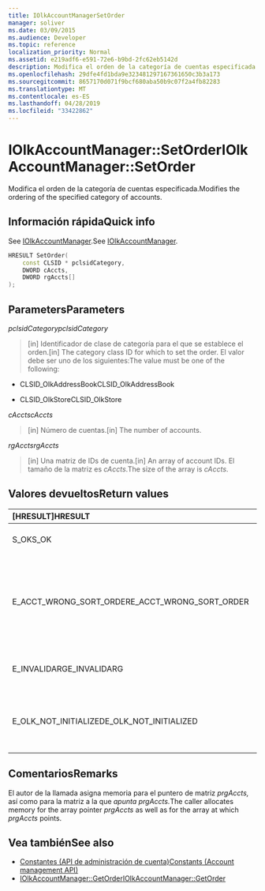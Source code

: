 ```yaml
---
title: IOlkAccountManagerSetOrder
manager: soliver
ms.date: 03/09/2015
ms.audience: Developer
ms.topic: reference
localization_priority: Normal
ms.assetid: e219adf6-e591-72e6-b9bd-2fc62eb5142d
description: Modifica el orden de la categoría de cuentas especificada.
ms.openlocfilehash: 29dfe4fd1bda9e323481297167361650c3b3a173
ms.sourcegitcommit: 8657170d071f9bcf680aba50b9c07f2a4fb82283
ms.translationtype: MT
ms.contentlocale: es-ES
ms.lasthandoff: 04/28/2019
ms.locfileid: "33422862"
---
```

# <a name="iolkaccountmanagersetorder"></a><span data-ttu-id="1fb9f-103">IOlkAccountManager::SetOrder</span><span class="sxs-lookup"><span data-stu-id="1fb9f-103">IOlkAccountManager::SetOrder</span></span>

<span data-ttu-id="1fb9f-104">Modifica el orden de la categoría de cuentas especificada.</span><span class="sxs-lookup"><span data-stu-id="1fb9f-104">Modifies the ordering of the specified category of accounts.</span></span>
  
## <a name="quick-info"></a><span data-ttu-id="1fb9f-105">Información rápida</span><span class="sxs-lookup"><span data-stu-id="1fb9f-105">Quick info</span></span>

<span data-ttu-id="1fb9f-106">See [IOlkAccountManager](iolkaccountmanager.md).</span><span class="sxs-lookup"><span data-stu-id="1fb9f-106">See [IOlkAccountManager](iolkaccountmanager.md).</span></span>
  
```cpp
HRESULT SetOrder(
    const CLSID * pclsidCategory,
    DWORD cAccts,
    DWORD rgAccts[]
);

```

## <a name="parameters"></a><span data-ttu-id="1fb9f-107">Parameters</span><span class="sxs-lookup"><span data-stu-id="1fb9f-107">Parameters</span></span>

<span data-ttu-id="1fb9f-108">_pclsidCategory_</span><span class="sxs-lookup"><span data-stu-id="1fb9f-108">_pclsidCategory_</span></span>
  
> <span data-ttu-id="1fb9f-109">[in] Identificador de clase de categoría para el que se establece el orden.</span><span class="sxs-lookup"><span data-stu-id="1fb9f-109">[in] The category class ID for which to set the order.</span></span> <span data-ttu-id="1fb9f-110">El valor debe ser uno de los siguientes:</span><span class="sxs-lookup"><span data-stu-id="1fb9f-110">The value must be one of the following:</span></span>
    
   - <span data-ttu-id="1fb9f-111">CLSID_OlkAddressBook</span><span class="sxs-lookup"><span data-stu-id="1fb9f-111">CLSID_OlkAddressBook</span></span>
    
   - <span data-ttu-id="1fb9f-112">CLSID_OlkStore</span><span class="sxs-lookup"><span data-stu-id="1fb9f-112">CLSID_OlkStore</span></span>
    
<span data-ttu-id="1fb9f-113">_cAccts_</span><span class="sxs-lookup"><span data-stu-id="1fb9f-113">_cAccts_</span></span>
  
> <span data-ttu-id="1fb9f-114">[in] Número de cuentas.</span><span class="sxs-lookup"><span data-stu-id="1fb9f-114">[in] The number of accounts.</span></span>
    
<span data-ttu-id="1fb9f-115">_rgAccts_</span><span class="sxs-lookup"><span data-stu-id="1fb9f-115">_rgAccts_</span></span>
  
> <span data-ttu-id="1fb9f-116">[in] Una matriz de IDs de cuenta.</span><span class="sxs-lookup"><span data-stu-id="1fb9f-116">[in] An array of account IDs.</span></span> <span data-ttu-id="1fb9f-117">El tamaño de la matriz es  _cAccts_.</span><span class="sxs-lookup"><span data-stu-id="1fb9f-117">The size of the array is  _cAccts_.</span></span>
    
## <a name="return-values"></a><span data-ttu-id="1fb9f-118">Valores devueltos</span><span class="sxs-lookup"><span data-stu-id="1fb9f-118">Return values</span></span>

|<span data-ttu-id="1fb9f-119">**[HRESULT]**</span><span class="sxs-lookup"><span data-stu-id="1fb9f-119">**HRESULT**</span></span>|<span data-ttu-id="1fb9f-120">**Description**</span><span class="sxs-lookup"><span data-stu-id="1fb9f-120">**Description**</span></span>|
|:-----|:-----|
|<span data-ttu-id="1fb9f-121">S_OK</span><span class="sxs-lookup"><span data-stu-id="1fb9f-121">S_OK</span></span>  <br/> |<span data-ttu-id="1fb9f-122">La llamada ha sido correcta.</span><span class="sxs-lookup"><span data-stu-id="1fb9f-122">The call succeeded.</span></span>  <br/> |
|<span data-ttu-id="1fb9f-123">E_ACCT_WRONG_SORT_ORDER</span><span class="sxs-lookup"><span data-stu-id="1fb9f-123">E_ACCT_WRONG_SORT_ORDER</span></span>  <br/> |<span data-ttu-id="1fb9f-124">El nuevo criterio de ordenación tiene un número diferente de cuentas que el criterio de ordenación anterior.</span><span class="sxs-lookup"><span data-stu-id="1fb9f-124">The new sort order has a different number of accounts than the old sort order.</span></span>  <br/> |
|<span data-ttu-id="1fb9f-125">E_INVALIDARG</span><span class="sxs-lookup"><span data-stu-id="1fb9f-125">E_INVALIDARG</span></span>  <br/> |<span data-ttu-id="1fb9f-126">Uno o más argumentos no son válidos.</span><span class="sxs-lookup"><span data-stu-id="1fb9f-126">One or more arguments are invalid.</span></span>  <br/> |
|<span data-ttu-id="1fb9f-127">E_OLK_NOT_INITIALIZED</span><span class="sxs-lookup"><span data-stu-id="1fb9f-127">E_OLK_NOT_INITIALIZED</span></span>  <br/> |<span data-ttu-id="1fb9f-128">No se ha inicializado el Administrador de cuentas para su uso.</span><span class="sxs-lookup"><span data-stu-id="1fb9f-128">The account manager has not been initialized for use.</span></span>  <br/> |
   
## <a name="remarks"></a><span data-ttu-id="1fb9f-129">Comentarios</span><span class="sxs-lookup"><span data-stu-id="1fb9f-129">Remarks</span></span>

<span data-ttu-id="1fb9f-130">El autor de la llamada asigna memoria para el puntero de matriz _prgAccts,_ así como para la matriz a la que _apunta prgAccts._</span><span class="sxs-lookup"><span data-stu-id="1fb9f-130">The caller allocates memory for the array pointer  _prgAccts_ as well as for the array at which  _prgAccts_ points.</span></span> 
  
## <a name="see-also"></a><span data-ttu-id="1fb9f-131">Vea también</span><span class="sxs-lookup"><span data-stu-id="1fb9f-131">See also</span></span>

- [<span data-ttu-id="1fb9f-132">Constantes (API de administración de cuenta)</span><span class="sxs-lookup"><span data-stu-id="1fb9f-132">Constants (Account management API)</span></span>](constants-account-management-api.md)  
- [<span data-ttu-id="1fb9f-133">IOlkAccountManager::GetOrder</span><span class="sxs-lookup"><span data-stu-id="1fb9f-133">IOlkAccountManager::GetOrder</span></span>](iolkaccountmanager-getorder.md)

